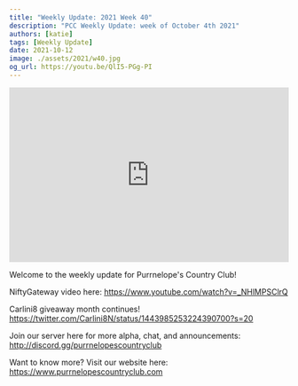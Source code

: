 ```yaml
---
title: "Weekly Update: 2021 Week 40"
description: "PCC Weekly Update: week of October 4th 2021"
authors: [katie]
tags: [Weekly Update]
date: 2021-10-12
image: ./assets/2021/w40.jpg
og_url: https://youtu.be/QlI5-PGg-PI
---
```


<iframe width="100%" height="315" src="https://www.youtube.com/embed/QlI5-PGg-PI" title="YouTube video player" frameborder="0" allow="accelerometer; autoplay; clipboard-write; encrypted-media; gyroscope; picture-in-picture" allowFullScreen></iframe>

<!--truncate-->

Welcome to the weekly update for Purrnelope's Country Club!  

NiftyGateway video here: 
https://www.youtube.com/watch?v=_NHlMPSClrQ

Carlini8 giveaway month continues! 
https://twitter.com/Carlini8N/status/1443985253224390700?s=20

Join our server here for more alpha, chat, and announcements: 
 http://discord.gg/purrnelopescountryclub

Want to know more? 
Visit our website here: https://www.purrnelopescountryclub.com
